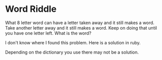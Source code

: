 # Word Riddle

What 8 letter word can have a letter taken away and it still makes a word.
Take another letter away and it still makes a word. Keep on doing that
until you have one letter left. What is the word?

I don't know where I found this problem. Here is a solution in ruby.

Depending on the dictionary you use there may not be a solution.
